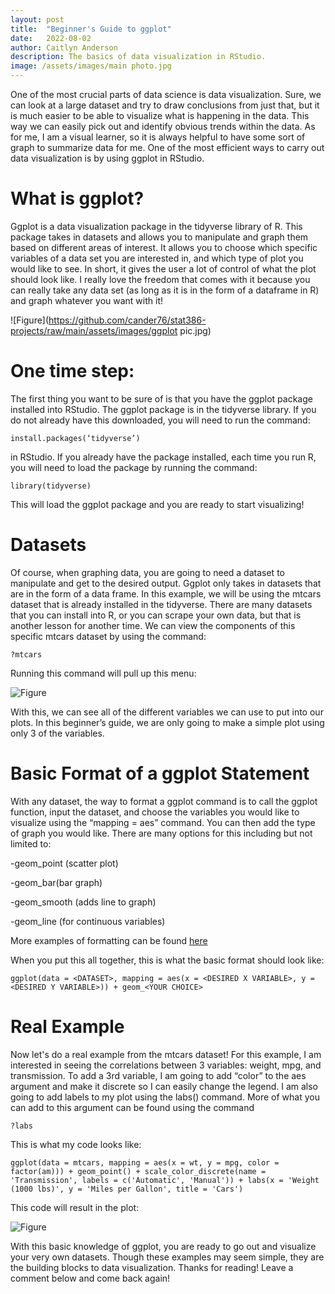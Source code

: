 ```yaml
---
layout: post
title:  "Beginner's Guide to ggplot"
date:   2022-08-02
author: Caitlyn Anderson
description: The basics of data visualization in RStudio.
image: /assets/images/main photo.jpg
---
```


One of the most crucial parts of data science is data visualization. Sure, we can look at a large dataset and try to draw conclusions from just that, but it is much easier to be able to visualize what is happening in the data. This way we can easily pick out and identify obvious trends within the data. As for me, I am a visual learner, so it is always helpful to have some sort of graph to summarize data for me. One of the most efficient ways to carry out data visualization is by using ggplot in RStudio. 

# What is ggplot?

Ggplot is a data visualization package in the tidyverse library of R. This package takes in datasets and allows you to manipulate and graph them based on different areas of interest. It allows you to choose which specific variables of a data set you are interested in, and which type of plot you would like to see. In short, it gives the user a lot of control of what the plot should look like. I really love the freedom that comes with it because you can really take any data set (as long as it is in the form of a dataframe in R) and graph whatever you want with it!

![Figure](https://github.com/cander76/stat386-projects/raw/main/assets/images/ggplot pic.jpg)


# One time step:

The first thing you want to be sure of is that you have the ggplot package installed into RStudio. The ggplot package is in the tidyverse library. If you do not already have this downloaded, you will need to run the command:

```install.packages(‘tidyverse’)```

in RStudio. If you already have the package installed, each time you run R, you will need to load the package by running the command:

```library(tidyverse)```

This will load the ggplot package and you are ready to start visualizing!

# Datasets

Of course, when graphing data, you are going to need a dataset to manipulate and get to the desired output. Ggplot only takes in datasets that are in the form of a data frame. In this example, we will be using the mtcars dataset that is already installed in the tidyverse. There are many datasets that you can install into R, or you can scrape your own data, but that is another lesson for another time. We can view the components of this specific mtcars dataset by using the command: 

```?mtcars```

Running this command will pull up this menu:

![Figure](https://github.com/cander76/stat386-projects/raw/main/assets/images/mtcars.png)

With this, we can see all of the different variables we can use to put into our plots. In this beginner’s guide, we are only going to make a simple plot using only 3 of the variables.

# Basic Format of a ggplot Statement

With any dataset, the way to format a ggplot command is to call the ggplot function, input the dataset, and choose the variables you would like to visualize using the “mapping = aes” command. You can then add the type of graph you would like. There are many options for this including but not limited to:

-geom_point (scatter plot)

-geom_bar(bar graph)

-geom_smooth (adds line to graph)

-geom_line (for continuous variables)

More examples of formatting can be found [here](https://nyu-cdsc.github.io/learningr/assets/data-visualization-2.1.pdf)

When you put this all together, this is what the basic format should look like:

```ggplot(data = <DATASET>, mapping = aes(x = <DESIRED X VARIABLE>, y = <DESIRED Y VARIABLE>)) + geom_<YOUR CHOICE>```

# Real Example

Now let's do a real example from the mtcars dataset! For this example, I am interested in seeing the correlations between 3 variables: weight, mpg, and transmission. To add a 3rd variable, I am going to add “color” to the aes argument and make it discrete so I can easily change the legend. I am also going to add labels to my plot using the labs() command. More of what you can add to this argument can be found using the command 

```?labs```

This is what my code looks like:

```ggplot(data = mtcars, mapping = aes(x = wt, y = mpg, color = factor(am))) + geom_point() + scale_color_discrete(name = 'Transmission', labels = c('Automatic', 'Manual')) + labs(x = 'Weight (1000 lbs)', y = 'Miles per Gallon', title = 'Cars')```

This code will result in the plot:

![Figure](https://github.com/cander76/stat386-projects/raw/main/assets/images/GGplot.png)

With this basic knowledge of ggplot, you are ready to go out and visualize your very own datasets. Though these examples may seem simple, they are the building blocks to data visualization. Thanks for reading! Leave a comment below and come back again!

